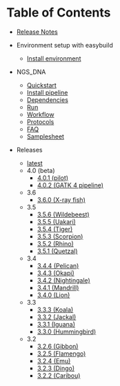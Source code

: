 # Table of Contents

- [Release Notes](https://github.com/molgenis/NGS_DNA/releases)

- Environment setup with easybuild
  - [Install environment](eb-install.md)

- NGS_DNA
  - [Quickstart](ngs-quickstart.md)
  - [Install pipeline](ngs-install.md)
  - [Dependencies](ngs-dependencies.md)
  - [Run](ngs-run.md)
  - [Workflow](ngs-workflow.md)
  - [Protocols](ngs-protocols.md)
  - [FAQ](ngs-faq.md)
  - [Samplesheet](ngs-samplesheets.md)

- Releases
  - [latest](ngs-latestrelease.md)
  - 4.0 (beta)
	- [4.0.1 (pilot)](https://github.com/molgenis/NGS_DNA/releases/tag/4.0.1)
	- [4.0.2 (GATK 4 pipeline)](https://github.com/molgenis/NGS_DNA/releases/tag/4.0.2)
  - 3.6
	- [3.6.0 (X-ray fish)](https://github.com/molgenis/NGS_DNA/releases/tag/3.6.0)
  - 3.5
	- [3.5.6 (Wildebeest)](https://github.com/molgenis/NGS_DNA/releases/tag/3.5.6)
	- [3.5.5 (Uakari)](https://github.com/molgenis/NGS_DNA/releases/tag/3.5.5)
	- [3.5.4 (Tiger)](https://github.com/molgenis/NGS_DNA/releases/tag/3.5.4)
	- [3.5.3 (Scorpion)](https://github.com/molgenis/NGS_DNA/releases/tag/3.5.3)
    - [3.5.2 (Rhino)](https://github.com/molgenis/NGS_DNA/releases/tag/3.5.2)
	- [3.5.1 (Quetzal)](https://github.com/molgenis/NGS_DNA/releases/tag/3.5.1)
  - 3.4
    - [3.4.4 (Pelican)](https://github.com/molgenis/NGS_DNA/releases/tag/3.4.4)
    - [3.4.3 (Okapi)](https://github.com/molgenis/NGS_DNA/releases/tag/3.4.3)
    - [3.4.2 (Nightingale)](https://github.com/molgenis/NGS_DNA/releases/tag/3.4.2)
    - [3.4.1 (Mandrill)](https://github.com/molgenis/NGS_DNA/releases/tag/3.4.1)
    - [3.4.0 (Lion)](https://github.com/molgenis/NGS_DNA/releases/tag/3.4.0)
  - 3.3
    - [3.3.3 (Koala)](https://github.com/molgenis/NGS_DNA/releases/tag/3.3.3)
    - [3.3.2 (Jackal)](https://github.com/molgenis/NGS_DNA/releases/tag/3.3.2)
    - [3.3.1 (Iguana)](https://github.com/molgenis/NGS_DNA/releases/tag/3.3.1)
    - [3.3.0 (Hummingbird)](https://github.com/molgenis/NGS_DNA/releases/tag/3.3.0)
  - 3.2
    - [3.2.6 (Gibbon)](https://github.com/molgenis/NGS_DNA/releases/tag/3.2.6)
    - [3.2.5 (Flamengo)](https://github.com/molgenis/NGS_DNA/releases/tag/3.2.5)
    - [3.2.4 (Emu)](https://github.com/molgenis/NGS_DNA/releases/tag/3.2.4)
    - [3.2.3 (Dingo)](https://github.com/molgenis/NGS_DNA/releases/tag/3.2.3)
    - [3.2.2 (Caribou)](https://github.com/molgenis/NGS_DNA/releases/tag/3.2.2) 
